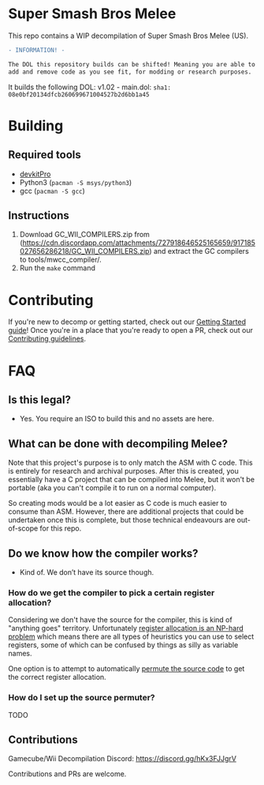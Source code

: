 # Super Smash Bros Melee

This repo contains a WIP decompilation of Super Smash Bros Melee (US).

```diff
- INFORMATION! -

The DOL this repository builds can be shifted! Meaning you are able to now
add and remove code as you see fit, for modding or research purposes.
```

It builds the following DOL:
v1.02 - main.dol: `sha1: 08e0bf20134dfcb260699671004527b2d6bb1a45`

# Building

## Required tools

* [devkitPro](https://devkitpro.org/wiki/Getting_Started)
* Python3 (`pacman -S msys/python3`)
* gcc (`pacman -S gcc`)

## Instructions

1. Download GC_WII_COMPILERS.zip from (https://cdn.discordapp.com/attachments/727918646525165659/917185027656286218/GC_WII_COMPILERS.zip) and extract the GC compilers to tools/mwcc_compiler/.
2. Run the `make` command

# Contributing

If you're new to decomp or getting started, check out our [Getting Started guide](GETTING_STARTED.md)! Once you're in a place that you're ready to open a PR, check out our [Contributing guidelines](CONTRIBUTING.md).

# FAQ
## Is this legal?

- Yes. You require an ISO to build this and no assets are here.

## What can be done with decompiling Melee?

Note that this project's purpose is to only match the ASM with C code. This is entirely for research and archival purposes. After this is created, you essentially have a C project that can be compiled into Melee, but it won't be portable (aka you can't compile it to run on a normal computer). 

So creating mods would be a lot easier as C code is much easier to consume than ASM. However, there are additional projects that could be undertaken once this is complete, but those technical endeavours are out-of-scope for this repo.

## Do we know how the compiler works?

- Kind of. We don’t have its source though.

### How do we get the compiler to pick a certain register allocation?

Considering we don't have the source for the compiler, this is kind of "anything goes" territory. Unfortunately [register allocation is an NP-hard problem](https://en.wikipedia.org/wiki/Register_allocation?oldformat=true) which means there are all types of heuristics you can use to select registers, some of which can be confused by things as silly as variable names.

One option is to attempt to automatically [permute the source code](https://github.com/simonlindholm/decomp-permuter) to get the correct register allocation.

### How do I set up the source permuter?

TODO


## Contributions

Gamecube/Wii Decompilation Discord: https://discord.gg/hKx3FJJgrV

Contributions and PRs are welcome.

